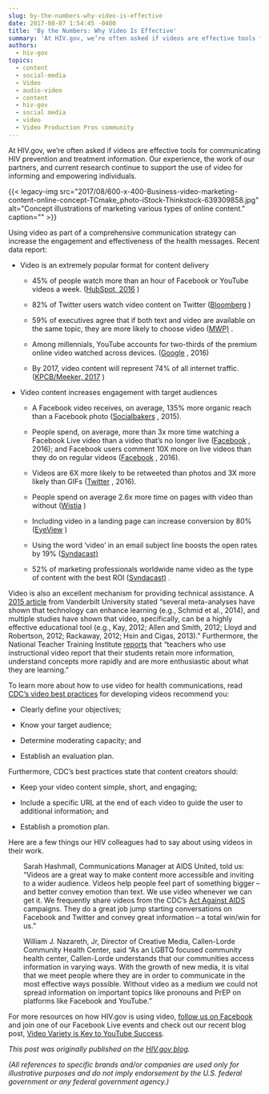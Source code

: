 ```yaml
---
slug: by-the-numbers-why-video-is-effective
date: 2017-08-07 1:54:45 -0400
title: 'By the Numbers: Why Video Is Effective'
summary: 'At HIV.gov, we’re often asked if videos are effective tools for communicating HIV prevention and treatment information. Our experience, the work of our partners, and current research continue to support the use of video for informing and empowering individuals.'
authors:
  - hiv-gov
topics:
  - content
  - social-media
  - Video
  - audio-video
  - content
  - hiv-gov
  - social media
  - video
  - Video Production Pros community
---
```


<p dir="ltr">
  At HIV.gov, we’re often asked if videos are effective tools for communicating HIV prevention and treatment information. Our experience, the work of our partners, and current research continue to support the use of video for informing and empowering individuals.
</p> {{< legacy-img src="2017/08/600-x-400-Business-video-marketing-content-online-concept-TCmake_photo-iStock-Thinkstock-639309858.jpg" alt="Concept illustrations of marketing various types of online content." caption="" >}} 

<p dir="ltr">
  Using video as part of a comprehensive communication strategy can increase the engagement and effectiveness of the health messages. Recent data report:
</p>

  * <p dir="ltr">
      Video is an extremely popular format for content delivery
    </p>
    
      * <p dir="ltr">
          45% of people watch more than an hour of Facebook or YouTube videos a week. (<a class="external-link" href="https://www.hubspot.com/marketing-statistics?_ga=2.249679876.343953886.1500564001-590678268.1447183119" target="_blank" rel="noopener">HubSpot, 2016</a> )
        </p>
    
      * <p dir="ltr">
          82% of Twitter users watch video content on Twitter (<a class="external-link" href="http://www.insivia.com/27-video-stats-2017/" target="_blank" rel="noopener">Bloomberg</a> )
        </p>
    
      * <p dir="ltr">
          59% of executives agree that if both text and video are available on the same topic, they are more likely to choose video (<a class="external-link" href="https://mwpdigitalmedia.com/blog/10-statistics-that-show-video-is-the-future-of-marketing/" target="_blank" rel="noopener">MWP)</a> .
        </p>
    
      * <p dir="ltr">
          Among millennials, YouTube accounts for two-thirds of the premium online video watched across devices. (<a class="external-link" href="https://www.hubspot.com/marketing-statistics?_ga=2.249679876.343953886.1500564001-590678268.1447183119" target="_blank" rel="noopener">Google</a> , 2016)
        </p>
    
      * <p dir="ltr">
          By 2017, video content will represent 74% of all internet traffic.  (<a class="external-link" href="http://www.kpcb.com/internet-trends" target="_blank" rel="noopener">KPCB/Meeker, 2017</a> )
        </p>

  * <p dir="ltr">
      Video content increases engagement with target audiences
    </p>
    
      * <p dir="ltr">
          A Facebook video receives, on average, 135% more organic reach than a Facebook photo (<a class="external-link" href="https://www.socialbakers.com/blog/2367-native-facebook-videos-get-more-reach-than-any-other-type-of-post" target="_blank" rel="noopener">Socialbakers</a> , 2015).
        </p>
    
      * <p dir="ltr">
          People spend, on average, more than 3x more time watching a Facebook Live video than a video that’s no longer live (<a class="external-link" href="https://newsroom.fb.com/news/2016/03/news-feed-fyi-taking-into-account-live-video-when-ranking-feed/" target="_blank" rel="noopener">Facebook</a> , 2016); and Facebook users comment 10X more on live videos than they do on regular videos (<a class="external-link" href="https://newsroom.fb.com/news/2016/04/introducing-new-ways-to-create-share-and-discover-live-video-on-facebook/" target="_blank" rel="noopener">Facebook</a> , 2016).
        </p>
    
      * <p dir="ltr">
          Videos are 6X more likely to be retweeted than photos and 3X more likely than GIFs (<a class="external-link" href="https://marketing.twitter.com/na/en/insights/leaning-into-video-trends-on-twitter.html" target="_blank" rel="noopener">Twitter</a> , 2016).
        </p>
    
      * <p dir="ltr">
          People spend on average 2.6x more time on pages with video than without (<a class="external-link" href="https://wistia.com/blog/video-time-on-page?utm_content=buffer9b696&utm_medium=social&utm_source=twitter.com&utm_campaign=buffer" target="_blank" rel="noopener">Wistia</a> )
        </p>
    
      * <p dir="ltr">
          Including video in a landing page can increase conversion by 80% (<a class="external-link" href="https://www.eyeviewdigital.com/" target="_blank" rel="noopener">EyeView</a> )
        </p>
    
      * <p dir="ltr">
          Using the word ‘video’ in an email subject line boosts the open rates by 19% (<a class="external-link" href="http://syndacast.com/video-marketing-statistics-trends-2015/" target="_blank" rel="noopener">Syndacast)</a>
        </p>
    
      * <p dir="ltr">
          52% of marketing professionals worldwide name video as the type of content with the best ROI (<a class="external-link" href="http://syndacast.com/video-marketing-statistics-trends-2015/" target="_blank" rel="noopener">Syndacast)</a> .
        </p>

<p dir="ltr">
  Video is also an excellent mechanism for providing technical assistance. A <a class="external-link" href="https://cft.vanderbilt.edu/guides-sub-pages/effective-educational-videos/" target="_blank" rel="noopener">2015 article</a>  from Vanderbilt University stated “several meta-analyses have shown that technology can enhance learning (e.g., Schmid et al., 2014), and multiple studies have shown that video, specifically, can be a highly effective educational tool (e.g., Kay, 2012; Allen and Smith, 2012; Lloyd and Robertson, 2012; Rackaway, 2012; Hsin and Cigas, 2013).” Furthermore, the National Teacher Training Institute <a class="external-link" href="http://www.thirteen.org/edonline/ntti/resources/video1.html" target="_blank" rel="noopener">reports</a>  that “teachers who use instructional video report that their students retain more information, understand concepts more rapidly and are more enthusiastic about what they are learning.”
</p>

<p dir="ltr">
  To learn more about how to use video for health communications, read <a href="https://www.cdc.gov/socialmedia/tools/guidelines/onlinevideo.html">CDC’s video best practices</a> for developing videos recommend you:
</p>

  * <p dir="ltr">
      Clearly define your objectives;
    </p>

  * <p dir="ltr">
      Know your target audience;
    </p>

  * <p dir="ltr">
      Determine moderating capacity; and
    </p>

  * <p dir="ltr">
      Establish an evaluation plan.
    </p>

<p dir="ltr">
  Furthermore, CDC’s best practices state that content creators should:
</p>

  * <p dir="ltr">
      Keep your video content simple, short, and engaging;
    </p>

  * <p dir="ltr">
      Include a specific URL at the end of each video to guide the user to additional information; and
    </p>

  * <p dir="ltr">
      Establish a promotion plan.
    </p>

<p dir="ltr">
  Here are a few things our HIV colleagues had to say about using videos in their work.
</p>

<p dir="ltr" style="padding-left: 30px">
  Sarah Hashmall, Communications Manager at AIDS United, told us: “Videos are a great way to make content more accessible and inviting to a wider audience. Videos help people feel part of something bigger – and better convey emotion than text. We use video whenever we can get it. We frequently share videos from the CDC’s <a href="https://www.cdc.gov/actagainstaids/">Act Against AIDS</a> campaigns. They do a great job jump starting conversations on Facebook and Twitter and convey great information – a total win/win for us.”
</p>

<p dir="ltr" style="padding-left: 30px">
  William J. Nazareth, Jr, Director of Creative Media, Callen-Lorde Community Health Center, said “As an LGBTQ focused community health center, Callen-Lorde understands that our communities access information in varying ways. With the growth of new media, it is vital that we meet people where they are in order to communicate in the most effective ways possible. Without video as a medium we could not spread information on important topics like pronouns and PrEP on platforms like Facebook and YouTube.”
</p>

For more resources on how HIV.gov is using video, <a class="external-link" href="https://www.facebook.com/HIVgov/" target="_blank" rel="noopener">follow us on Facebook</a>  and join one of our Facebook Live events and check out our recent blog post, [Video Variety is Key to YouTube Success](https://www.hiv.gov/blog/video-variety-is-key-to-youtube-success).

_This post was originally published on the [HIV.gov blog](https://www.hiv.gov/blog/numbers-why-video-effective)._

_(All references to specific brands and/or companies are used only for illustrative purposes and do not imply endorsement by the U.S. federal government or any federal government agency.)_
